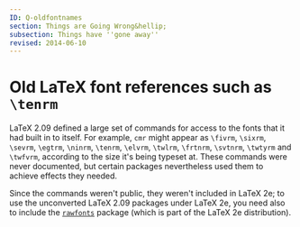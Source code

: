 ```yaml
---
ID: Q-oldfontnames
section: Things are Going Wrong&hellip;
subsection: Things have ''gone away''
revised: 2014-06-10
---
```

# Old LaTeX font references such as `\tenrm`

LaTeX 2.09 defined a large set of commands for access to the fonts
that it had built in to itself.  For example, `cmr` might
appear as `\fivrm`, `\sixrm`, `\sevrm`,
`\egtrm`, `\ninrm`, `\tenrm`, `\elvrm`, `\twlrm`,
`\frtnrm`, `\svtnrm`, `\twtyrm` and `\twfvrm`, according
to the size it's being typeset at.
These commands were never documented, but certain packages
nevertheless used them to achieve effects they needed.

Since the commands weren't public, they weren't included in LaTeX 2e;
to use the unconverted LaTeX 2.09 packages under LaTeX 2e, you need
also to include the [`rawfonts`](https://ctan.org/pkg/rawfonts) package (which is part of the
LaTeX 2e distribution).

